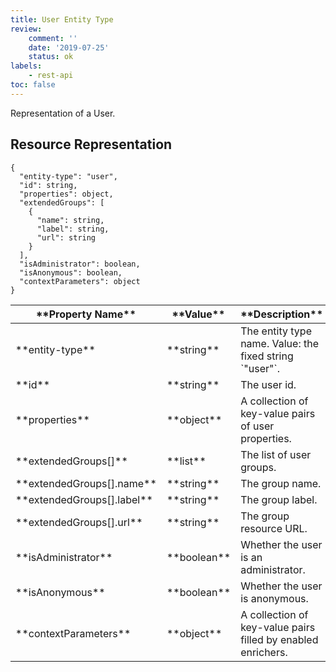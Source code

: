 ```yaml
---
title: User Entity Type
review:
    comment: ''
    date: '2019-07-25'
    status: ok
labels:
    - rest-api
toc: false
---
```


Representation of a User.

## Resource Representation

<pre><code class="json hljs">{
  "entity-type": "user",
  "id": string,
  "properties": object,
  "extendedGroups": [
    {
      "name": string,
      "label": string,
      "url": string
    }
  ],
  "isAdministrator": boolean,
  "isAnonymous": boolean,
  "contextParameters": object
}
</code></pre>

<div class="table-scroll">
  <table>
    <thead>
      <tr>
        <th>**Property Name**</th>
        <th>**Value**</th>
        <th>**Description**</th>
        <th>**Notes**</th>
      </tr>
    </thead>
    <tbody>
      <tr>
        <td>**entity-type**</td>
        <td>**string**</td>
        <td>The entity type name. Value: the fixed string `"user"`.</td>
        <td></td>
      </tr>
      <tr>
        <td>**id**</td>
        <td>**string**</td>
        <td>The user id.</td>
        <td></td>
      </tr>
      <tr>
        <td>**properties**</td>
        <td>**object**</td>
        <td>A collection of key-value pairs of user properties.</td>
        <td></td>
      </tr>
      <tr>
        <td>**extendedGroups[]**</td>
        <td>**list**</td>
        <td>The list of user groups.</td>
        <td></td>
      </tr>
      <tr>
        <td>**extendedGroups[].name**</td>
        <td>**string**</td>
        <td>The group name.</td>
        <td></td>
      </tr>
      <tr>
        <td>**extendedGroups[].label**</td>
        <td>**string**</td>
        <td>The group label.</td>
        <td></td>
      </tr>
      <tr>
        <td>**extendedGroups[].url**</td>
        <td>**string**</td>
        <td>The group resource URL.</td>
        <td></td>
      </tr>
      <tr>
        <td>**isAdministrator**</td>
        <td>**boolean**</td>
        <td>Whether the user is an administrator.</td>
        <td></td>
      </tr>
      <tr>
        <td>**isAnonymous**</td>
        <td>**boolean**</td>
        <td>Whether the user is anonymous.</td>
        <td></td>
      </tr>
      <tr>
        <td>**contextParameters**</td>
        <td>**object**</td>
        <td>A collection of key-value pairs filled by enabled enrichers.</td>
        <td>Optional</td>
      </tr>
    </tbody>
  </table>
</div>
